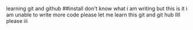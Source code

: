 learning git and github
##install
don't know what i am writing 
but this is it
i am unable to write more code 
please let me learn this git and git hub
llll
please
iii